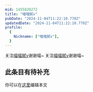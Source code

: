 ```yaml
---
mid: 1455020272
title: "喵喵腻v"
pubDate: "2024-11-04T11:22:10.770Z"
updatedDate: "2024-11-04T11:22:10.770Z"
profile:
  {
    Nickname: ["喵喵腻v"],
  }
---
```


关注[喵喵腻v](https://space.bilibili.com/1455020272)谢谢喵~ 关注[喵喵腻v](https://space.bilibili.com/1455020272)谢谢喵~

## 此条目有待补充
你可以在[这里](https://github.com/Yuhanawa/VTuber.ICU-Content/edit/master/v/喵喵腻v/index.md)编辑本文
